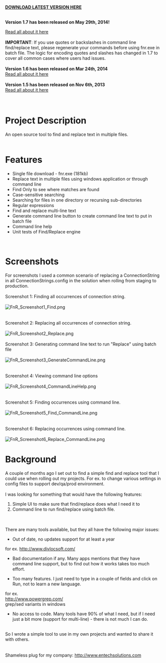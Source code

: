 <b><a href="https://github.com/zzzprojects/findandreplace/releases/download/v1.7/fnr.exe">DOWNLOAD LATEST VERSION HERE</a></b>
<br /><br />

<strong>Version 1.7 has been released on May 29th, 2014!</strong>
<p><a href="https://findandreplace.codeplex.com/releases/view/122813">Read all about it here</a>
<br /><br /><strong>IMPORTANT</strong>: If you use quotes or backslashes in command line find/replace text, please regenerate your commands before using fnr.exe in batch file. The logic for encoding quotes and slashes has changed in 1.7 to cover all common cases where users had issues.<br /><br /><strong>Version 1.6 has been released on Mar 24th, 2014</strong><br /><a href="https://findandreplace.codeplex.com/releases/view/119228">Read all about it here</a>
<br /><br /><strong>Version 1.5 has been released on Nov 6th, 2013</strong><br /><a href="https://findandreplace.codeplex.com/releases/view/113464">Read all about it here</a><br /><br /><br /></p>
<h1>Project Description</h1>
<p>An open source tool to find and replace text in multiple files.<br /><br /></p>
<h1>Features</h1>
<ul>
<li>Single file download - fnr.exe (181kb)</li>
<li>Replace text in multiple files using windows application or through command line</li>
<li>Find Only to see where matches are found</li>
<li>Case-sensitive searching</li>
<li>Searching for files in one directory or recursing sub-directories</li>
<li>Regular expressions</li>
<li>Find and replace multi-line text</li>
<li>Generate command line button to create command line text to put in batch file</li>
<li>Command line help</li>
<li>Unit tests of Find/Replace engine</li>
</ul>
<p>&nbsp;</p>
<h1>Screenshots</h1>
<p>For screenshots I used a common scenario of replacing a ConnectionString in all ConnectionStrings.config in the solution when rolling from staging to production.<br /><br />Screenshot 1: Finding all occurrences of connection string.<br /><br /><img title="FnR_Screenshot1_Find.png" src="http://download-codeplex.sec.s-msft.com/Download?ProjectName=findandreplace&amp;DownloadId=699486" alt="FnR_Screenshot1_Find.png" /><br /><br /><br />Screenshot 2: Replacing all occurrences of connection string.<br /><br /><img title="FnR_Screenshot2_Replace.png" src="http://download-codeplex.sec.s-msft.com/Download?ProjectName=findandreplace&amp;DownloadId=699487" alt="FnR_Screenshot2_Replace.png" /><br /><br />Screenshot 3: Generating command line text to run "Replace" using batch file<br /><br /><img title="FnR_Screenshot3_GenerateCommandLine.png" src="http://download-codeplex.sec.s-msft.com/Download?ProjectName=findandreplace&amp;DownloadId=699492" alt="FnR_Screenshot3_GenerateCommandLine.png" /><br /><br /><br />Screenshot 4: Viewing command line options<br /><br /><img title="FnR_Screenshot4_CommandLineHelp.png" src="http://download-codeplex.sec.s-msft.com/Download?ProjectName=findandreplace&amp;DownloadId=699491" alt="FnR_Screenshot4_CommandLineHelp.png" /><br /><br /><br />Screenshot 5: Finding occurrences using command line. <br /><br /><img title="FnR_Screenshot5_Find_CommandLine.png" src="http://download-codeplex.sec.s-msft.com/Download?ProjectName=findandreplace&amp;DownloadId=699493" alt="FnR_Screenshot5_Find_CommandLine.png" /><br /><br /><br />Screenshot 6: Replacing occurrences using command line.<br /><br /><img title="FnR_Screenshot6_Replace_CommandLine.png" src="http://download-codeplex.sec.s-msft.com/Download?ProjectName=findandreplace&amp;DownloadId=699494" alt="FnR_Screenshot6_Replace_CommandLine.png" /></p>
<h1>Background</h1>
<p>A couple of months ago I set out to find a simple find and replace tool that I could use when rolling out my projects. For ex. to change various settings in config files to support dev/qa/prod environment.<br /><br />I was looking for something that would have the following features:</p>
<ol>
<li>Simple UI to make sure that find/replace does what I need it to</li>
<li>Command line to run find/replace using batch file.</li>
</ol>
<p><br /><br />There are many tools available, but they all have the following major issues:</p>
<ul>
<li>Out of date, no updates support for at least a year</li>
</ul>
<p>for ex. <a href="http://www.divlocsoft.com/">http://www.divlocsoft.com/</a></p>
<ul>
<li>Bad documentation if any. Many apps mentions that they have command line support, but to find out how it works takes too much effort.</li>
</ul>
<ul>
<li>Too many features. I just need to type in a couple of fields and click on Run, not to learn a new language.</li>
</ul>
<p>for ex.<br /><a href="http://www.powergrep.com/">http://www.powergrep.com/</a><br />grep/sed variants in windows</p>
<ul>
<li>No access to code. Many tools have 90% of what I need, but if I need just a bit more (support for multi-line) - there is not much I can do.</li>
</ul>
<p><br />So I wrote a simple tool to use in my own projects and wanted to share it with others.<br /><br /><br />Shameless plug for my company: <a href="http://www.entechsolutions.com">http://www.entechsolutions.com</a></p>
